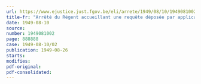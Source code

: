 ```yaml
---
url: https://www.ejustice.just.fgov.be/eli/arrete/1949/08/10/1949081002/justel
title-fr: "Arrêté du Régent accueillant une requête déposée par application de l'arrêté royal n° 62 du 13 janvier 1935, permettant l'institution d'une réglementation économique de la production et de la distribution et relative à la fabrication des compteurs d'eau"
date: 1949-08-10
source:
number: 1949081002
page: 888888
case: 1949-08-10/02
publication: 1949-08-26
starts:
modifies:
pdf-original:
pdf-consolidated:
---
```


